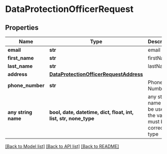# DataProtectionOfficerRequest


## Properties
Name | Type | Description | Notes
------------ | ------------- | ------------- | -------------
**email** | **str** | email | 
**first_name** | **str** | firstName | 
**last_name** | **str** | lastName | 
**address** | [**DataProtectionOfficerRequestAddress**](DataProtectionOfficerRequestAddress.md) |  | 
**phone_number** | **str** | Phone Number | 
**any string name** | **bool, date, datetime, dict, float, int, list, str, none_type** | any string name can be used but the value must be the correct type | [optional]

[[Back to Model list]](../README.md#documentation-for-models) [[Back to API list]](../README.md#documentation-for-api-endpoints) [[Back to README]](../README.md)


